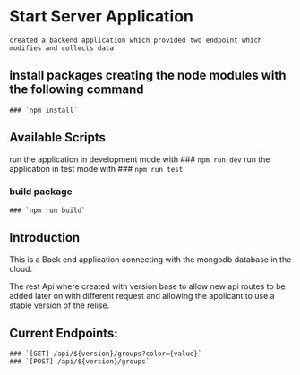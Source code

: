 # Start Server Application
    created a backend application which provided two endpoint which modifies and collects data
## install packages creating the node modules with the following command 
    ### `npm install`

## Available Scripts
 run the application in development mode with 
    ###  `npm run dev`
 run the application in test mode with 
    ### `npm run test`

 ### build package 
    ### `npm run build`



## Introduction 
This is a Back end application connecting with the mongodb database in the cloud.

The rest Api where created with version base to allow new api routes to be added later on with different request and  allowing the applicant to use a stable version of the relise. 


## Current Endpoints:  
    ### `[GET] /api/${version}/groups?color={value}`
    ### `[POST] /api/${version}/groups`
